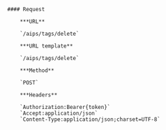     #### Request

        ***URL**

        `/aips/tags/delete`

        ***URL template**

        `/aips/tags/delete`

        ***Method**

        `POST`

        ***Headers**

        `Authorization:Bearer{token}`
        `Accept:application/json`
        `Content-Type:application/json;charset=UTF-8`
